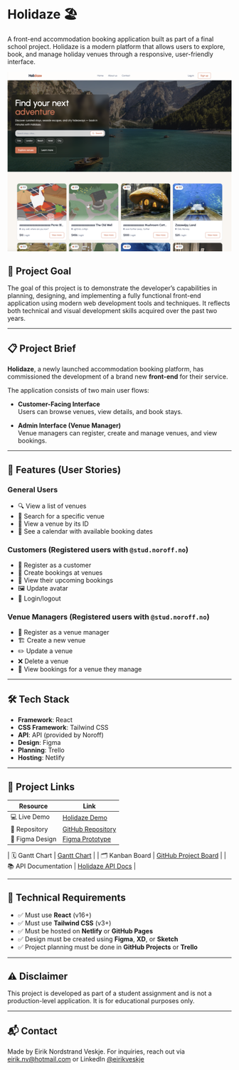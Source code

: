 # Holidaze 🏖️

A front-end accommodation booking application built as part of a final school project. Holidaze is a modern platform that allows users to explore, book, and manage holiday venues through a responsive, user-friendly interface.

![Screenshot of website](/src/assets/images/holidazeScreenshot.jpg)

## 📌 Project Goal

The goal of this project is to demonstrate the developer’s capabilities in planning, designing, and implementing a fully functional front-end application using modern web development tools and techniques. It reflects both technical and visual development skills acquired over the past two years.

---

## 📋 Project Brief

**Holidaze**, a newly launched accommodation booking platform, has commissioned the development of a brand new **front-end** for their service.

The application consists of two main user flows:

- **Customer-Facing Interface**  
  Users can browse venues, view details, and book stays.

- **Admin Interface (Venue Manager)**  
  Venue managers can register, create and manage venues, and view bookings.

---

## 🧩 Features (User Stories)

### General Users

- 🔍 View a list of venues
- 🔎 Search for a specific venue
- 🏡 View a venue by its ID
- 📅 See a calendar with available booking dates

### Customers (Registered users with `@stud.noroff.no`)

- 📝 Register as a customer
- 📆 Create bookings at venues
- 📁 View their upcoming bookings
- 🖼️ Update avatar
- 🔐 Login/logout

### Venue Managers (Registered users with `@stud.noroff.no`)

- 🏨 Register as a venue manager
- 🏗️ Create a new venue
- ✏️ Update a venue
- ❌ Delete a venue
- 📖 View bookings for a venue they manage

---

## 🛠️ Tech Stack

- **Framework**: React
- **CSS Framework**: Tailwind CSS
- **API**: API (provided by Noroff)
- **Design**: Figma
- **Planning**: Trello
- **Hosting**: Netlify

---

## 🔗 Project Links

| Resource        | Link                                                                                                             |
| --------------- | ---------------------------------------------------------------------------------------------------------------- |
| 💻 Live Demo    | [Holidaze Demo](https://holi-daiz.netlify.app/)                                                                  |
| 📁 Repository   | [GitHub Repository](https://github.com/EVeskje/Holidaze.git)                                                     |
| 🎨 Figma Design | [Figma Prototype](https://www.figma.com/design/klxhAp1Gw71AgjGRErBx5t/Holidaiz?node-id=0-1&t=NUSuECkebOimnRuO-1) |

| 🗓️ Gantt Chart | [Gantt Chart](./docs/holidaze_gantt.pdf) |
| 🗂️ Kanban Board | [GitHub Project Board](https://...) |
| 📚 API Documentation | [Holidaze API Docs](https://docs.noroff.dev/docs/v2) |

---

## 🚦 Technical Requirements

- ✅ Must use **React** (v16+)
- ✅ Must use **Tailwind CSS** (v3+)
- ✅ Must be hosted on **Netlify** or **GitHub Pages**
- ✅ Design must be created using **Figma**, **XD**, or **Sketch**
- ✅ Project planning must be done in **GitHub Projects** or **Trello**

---

## ⚠️ Disclaimer

This project is developed as part of a student assignment and is not a production-level application. It is for educational purposes only.

---

## 📬 Contact

Made by Eirik Nordstrand Veskje.
For inquiries, reach out via eirik.nv@hotmail.com or LinkedIn [@eirikveskje](https://www.linkedin.com/in/env-link/)
